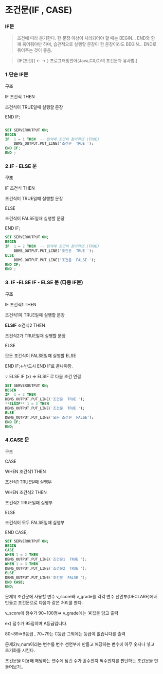 # 조건문(IF , CASE)

### IF문

> 조건에 따라 분기한다. 한 문장 이상이 처리되어야 할 때는 BEGIN… END와 함께 묶어줘야만
하며, 습관적으로 실행할 문장이 한 문장이라도 BEGIN… END로 묶어주는 것이 좋음.
> 

> (IF(조건){ ← → } 프로그래밍언어(Java,C#,C)의 조건문과 유사함.)
> 

### 1.단순 IF문

**구조**

IF 조건식 THEN 

조건식이 TRUE일때 실행할 문장

END IF;

```sql

SET SERVEROUTPUT ON;
BEGIN
IF  1 = 1 THEN  -- 만약에 조건이 참이라면.(TRUE)
    DBMS_OUTPUT.PUT_LINE('조건문  TRUE ');
END IF;
END ;
```

### 2.IF - ELSE 문

**구조**

IF 조건식 THEN

조건식이 TRUE일때 실행할 문장

ELSE

조건식이 FALSE일때 실행할 문장

END IF;

```sql
SET SERVEROUTPUT ON;
BEGIN
IF  1 = 2 THEN  -- 만약에 조건이 참이라면.(TRUE)
    DBMS_OUTPUT.PUT_LINE('조건문  TRUE ');
ELSE
    DBMS_OUTPUT.PUT_LINE('조건문  FALSE ');
END IF;
END ;
```

### 3. IF -ELSE IF - ELSE 문 (다중 IF문)

**구조**

IF 조건식1 THEN

조건식1이  TRUE일때 실행할 문장

**ELSIF** 조건식2 THEN

조건식2가 TRUE일때 실행할 문장

ELSE 

모든 조건식이 FALSE일때 실행할 ELSE 

END IF;←반드시 END IF로 끝나야함.

<aside>
💡 ELSE IF (x) ⇒ ELSIF 로 다음 조건 연결

</aside>

```sql
SET SERVEROUTPUT ON;
BEGIN
IF  1 = 2 THEN
DBMS_OUTPUT.PUT_LINE('조건문  TRUE ');
**ELSIF** 1 = 3 THEN
DBMS_OUTPUT.PUT_LINE('조건문  TRUE ');
ELSE
DBMS_OUTPUT.PUT_LINE('모든 조건문  FALSE');
END IF;
END;
```

### 4.CASE 문

구조

CASE

WHEN 조건식1 THEN

조건식1 TRUE일때 실행부

WHEN 조건식2 THEN

조건식2 TRUE일때 실행부

ELSE

조건식이 모두 FALSE일때 실행부

END CASE;

```sql
SET SERVEROUTPUT ON;
BEGIN
CASE
WHEN 1 = 2 THEN
DBMS_OUTPUT.PUT_LINE('조건문1  TRUE ');
WHEN 1 = 3 THEN
DBMS_OUTPUT.PUT_LINE('조건문2  TRUE ');
ELSE
DBMS_OUTPUT.PUT_LINE('조건문  FALSE ');
END CASE;
END;
```

문제1) 조건문에 사용할 변수 v_score와 v_grade를 각각 변수 선언부(DECLARE)에서 만들고 조건문으로 다음과 같은 처리를 한다.

v_score에 점수가 90~100점⇒ v_grade에는 ‘A’값을 담고 출력

ex) 점수가 95점이며 A등급입니다.

80~89⇒B등급 , 70~79는 C등급 그외에는 등급이 없습니다를 출력

문제2)v_num이라는 변수를 변수 선언부에 만들고 해당하는 변수에 아무 숫자나 넣고 초기화를 시킨다.

조건문을 이용해 해당하는 변수에 담긴 수가 홀수인지 짝수인지를 판단하는 조건문을 만들어보기..

